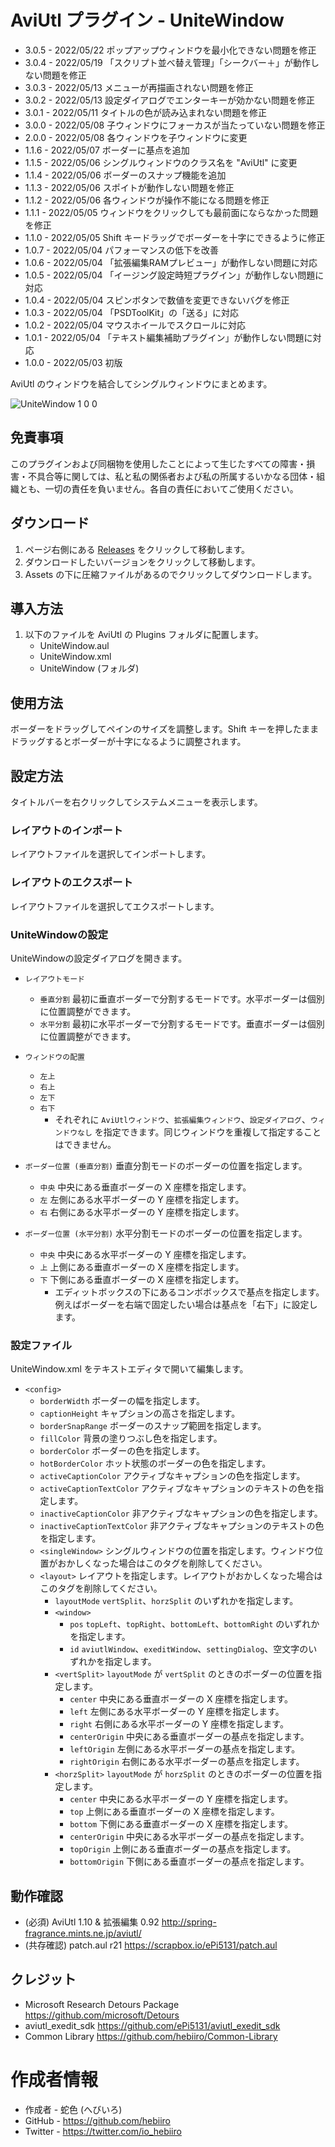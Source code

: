 # AviUtl プラグイン - UniteWindow

* 3.0.5 - 2022/05/22 ポップアップウィンドウを最小化できない問題を修正
* 3.0.4 - 2022/05/19 「スクリプト並べ替え管理」「シークバー＋」が動作しない問題を修正
* 3.0.3 - 2022/05/13 メニューが再描画されない問題を修正
* 3.0.2 - 2022/05/13 設定ダイアログでエンターキーが効かない問題を修正
* 3.0.1 - 2022/05/11 タイトルの色が読み込まれない問題を修正
* 3.0.0 - 2022/05/08 子ウィンドウにフォーカスが当たっていない問題を修正
* 2.0.0 - 2022/05/08 各ウィンドウを子ウィンドウに変更
* 1.1.6 - 2022/05/07 ボーダーに基点を追加
* 1.1.5 - 2022/05/06 シングルウィンドウのクラス名を "AviUtl" に変更
* 1.1.4 - 2022/05/06 ボーダーのスナップ機能を追加
* 1.1.3 - 2022/05/06 スポイトが動作しない問題を修正
* 1.1.2 - 2022/05/06 各ウィンドウが操作不能になる問題を修正
* 1.1.1 - 2022/05/05 ウィンドウをクリックしても最前面にならなかった問題を修正
* 1.1.0 - 2022/05/05 Shift キードラッグでボーダーを十字にできるように修正
* 1.0.7 - 2022/05/04 パフォーマンスの低下を改善
* 1.0.6 - 2022/05/04 「拡張編集RAMプレビュー」が動作しない問題に対応
* 1.0.5 - 2022/05/04 「イージング設定時短プラグイン」が動作しない問題に対応
* 1.0.4 - 2022/05/04 スピンボタンで数値を変更できないバグを修正
* 1.0.3 - 2022/05/04 「PSDToolKit」の「送る」に対応
* 1.0.2 - 2022/05/04 マウスホイールでスクロールに対応
* 1.0.1 - 2022/05/04 「テキスト編集補助プラグイン」が動作しない問題に対応
* 1.0.0 - 2022/05/03 初版

AviUtl のウィンドウを結合してシングルウィンドウにまとめます。

![UniteWindow 1 0 0](https://user-images.githubusercontent.com/96464759/166472528-057c3fff-f724-40d2-9692-8a647e966f80.jpg)

## 免責事項

このプラグインおよび同梱物を使用したことによって生じたすべての障害・損害・不具合等に関しては、私と私の関係者および私の所属するいかなる団体・組織とも、一切の責任を負いません。各自の責任においてご使用ください。

## ダウンロード

1. ページ右側にある [Releases](/../../releases) をクリックして移動します。
2. ダウンロードしたいバージョンをクリックして移動します。
3. Assets の下に圧縮ファイルがあるのでクリックしてダウンロードします。

## 導入方法

1. 以下のファイルを AviUtl の Plugins フォルダに配置します。
	* UniteWindow.aul
	* UniteWindow.xml
	* UniteWindow (フォルダ)

## 使用方法

ボーダーをドラッグしてペインのサイズを調整します。Shift キーを押したままドラッグするとボーダーが十字になるように調整されます。

## 設定方法

タイトルバーを右クリックしてシステムメニューを表示します。

### レイアウトのインポート

レイアウトファイルを選択してインポートします。

### レイアウトのエクスポート

レイアウトファイルを選択してエクスポートします。

### UniteWindowの設定

UniteWindowの設定ダイアログを開きます。

* ```レイアウトモード```
	* ```垂直分割``` 最初に垂直ボーダーで分割するモードです。水平ボーダーは個別に位置調整ができます。
	* ```水平分割``` 最初に水平ボーダーで分割するモードです。垂直ボーダーは個別に位置調整ができます。

* ```ウィンドウの配置```
	* ```左上```
	* ```右上```
	* ```左下```
	* ```右下```
		* それぞれに ```AviUtlウィンドウ```、```拡張編集ウィンドウ```、```設定ダイアログ```、```ウィンドウなし``` を指定できます。同じウィンドウを重複して指定することはできません。

* ```ボーダー位置 (垂直分割)``` 垂直分割モードのボーダーの位置を指定します。
	* ```中央``` 中央にある垂直ボーダーの X 座標を指定します。
	* ```左``` 左側にある水平ボーダーの Y 座標を指定します。
	* ```右``` 右側にある水平ボーダーの Y 座標を指定します。

* ```ボーダー位置 (水平分割)``` 水平分割モードのボーダーの位置を指定します。
	* ```中央``` 中央にある水平ボーダーの Y 座標を指定します。
	* ```上``` 上側にある垂直ボーダーの X 座標を指定します。
	* ```下``` 下側にある垂直ボーダーの X 座標を指定します。
		* エディットボックスの下にあるコンボボックスで基点を指定します。例えばボーダーを右端で固定したい場合は基点を「右下」に設定します。

### 設定ファイル

UniteWindow.xml をテキストエディタで開いて編集します。

* ```<config>```
	* ```borderWidth``` ボーダーの幅を指定します。
	* ```captionHeight``` キャプションの高さを指定します。
	* ```borderSnapRange``` ボーダーのスナップ範囲を指定します。
	* ```fillColor``` 背景の塗りつぶし色を指定します。
	* ```borderColor``` ボーダーの色を指定します。
	* ```hotBorderColor``` ホット状態のボーダーの色を指定します。
	* ```activeCaptionColor``` アクティブなキャプションの色を指定します。
	* ```activeCaptionTextColor``` アクティブなキャプションのテキストの色を指定します。
	* ```inactiveCaptionColor``` 非アクティブなキャプションの色を指定します。
	* ```inactiveCaptionTextColor``` 非アクティブなキャプションのテキストの色を指定します。
	* ```<singleWindow>``` シングルウィンドウの位置を指定します。ウィンドウ位置がおかしくなった場合はこのタグを削除してください。
	* ```<layout>``` レイアウトを指定します。レイアウトがおかしくなった場合はこのタグを削除してください。
		* ```layoutMode``` ```vertSplit```、```horzSplit``` のいずれかを指定します。
		* ```<window>```
			* ```pos``` ```topLeft```、```topRight```、```bottomLeft```、```bottomRight``` のいずれかを指定します。
			* ```id``` ```aviutlWindow```、```exeditWindow```、```settingDialog```、空文字のいずれかを指定します。
		* ```<vertSplit>``` ```layoutMode``` が ```vertSplit``` のときのボーダーの位置を指定します。
			* ```center``` 中央にある垂直ボーダーの X 座標を指定します。
			* ```left``` 左側にある水平ボーダーの Y 座標を指定します。
			* ```right``` 右側にある水平ボーダーの Y 座標を指定します。
			* ```centerOrigin``` 中央にある垂直ボーダーの基点を指定します。
			* ```leftOrigin``` 左側にある水平ボーダーの基点を指定します。
			* ```rightOrigin``` 右側にある水平ボーダーの基点を指定します。
		* ```<horzSplit>``` ```layoutMode``` が ```horzSplit``` のときのボーダーの位置を指定します。
			* ```center``` 中央にある水平ボーダーの Y 座標を指定します。
			* ```top``` 上側にある垂直ボーダーの X 座標を指定します。
			* ```bottom``` 下側にある垂直ボーダーの X 座標を指定します。
			* ```centerOrigin``` 中央にある水平ボーダーの基点を指定します。
			* ```topOrigin``` 上側にある垂直ボーダーの基点を指定します。
			* ```bottomOrigin``` 下側にある垂直ボーダーの基点を指定します。

## 動作確認

* (必須) AviUtl 1.10 & 拡張編集 0.92 http://spring-fragrance.mints.ne.jp/aviutl/
* (共存確認) patch.aul r21 https://scrapbox.io/ePi5131/patch.aul

## クレジット

* Microsoft Research Detours Package https://github.com/microsoft/Detours
* aviutl_exedit_sdk https://github.com/ePi5131/aviutl_exedit_sdk
* Common Library https://github.com/hebiiro/Common-Library

# 作成者情報
 
* 作成者 - 蛇色 (へびいろ)
* GitHub - https://github.com/hebiiro
* Twitter - https://twitter.com/io_hebiiro

